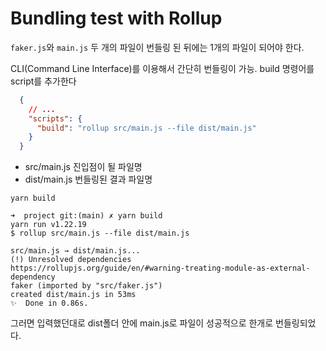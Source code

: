 # Bundling test with Rollup 

`faker.js`와 `main.js` 두 개의 파일이 번들링 된 뒤에는 1개의 파일이 되어야 한다.

CLI(Command Line Interface)를 이용해서 간단히 번들링이 가능.
build 명령어를 script를 추가한다


```json
  {
    // ...
    "scripts": {
      "build": "rollup src/main.js --file dist/main.js"
    }
  }

```

- src/main.js
  진입점이 될 파일명
- dist/main.js
  번들링된 결과 파일명

```
yarn build
```

```
➜  project git:(main) ✗ yarn build
yarn run v1.22.19
$ rollup src/main.js --file dist/main.js

src/main.js → dist/main.js...
(!) Unresolved dependencies
https://rollupjs.org/guide/en/#warning-treating-module-as-external-dependency
faker (imported by "src/faker.js")
created dist/main.js in 53ms
✨  Done in 0.86s.
```

그러면 입력했던대로 dist폴더 안에 main.js로 파일이 성공적으로 한개로 번들링되었다.